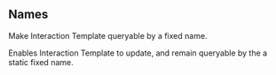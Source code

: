 ## Names

Make Interaction Template queryable by a fixed name.

Enables Interaction Template to update, and remain queryable by the a static fixed name.